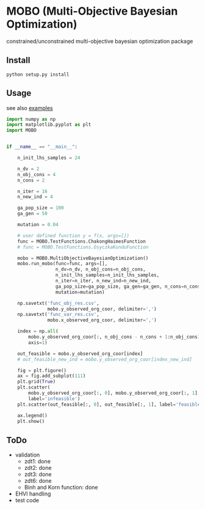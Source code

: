 # MOBO (Multi-Objective Bayesian Optimization)

constrained/unconstrained multi-objective bayesian optimization package

## Install

`python setup.py install`

## Usage

see also [examples](https://github.com/MasashiSode/MOGP/tree/master/examples)

```python
import numpy as np
import matplotlib.pyplot as plt
import MOBO


if __name__ == "__main__":

    n_init_lhs_samples = 24

    n_dv = 2
    n_obj_cons = 4
    n_cons = 2

    n_iter = 16
    n_new_ind = 4

    ga_pop_size = 100
    ga_gen = 50

    mutation = 0.04

    # user defined function y = f(x, args=[])
    func = MOBO.TestFunctions.ChakongHaimesFunction
    # func = MOBO.TestFunctions.OsyczkaKunduFunction

    mobo = MOBO.MultiObjectiveBayesianOptimization()
    mobo.run_mobo(func=func, args=[],
                  n_dv=n_dv, n_obj_cons=n_obj_cons,
                  n_init_lhs_samples=n_init_lhs_samples,
                  n_iter=n_iter, n_new_ind=n_new_ind,
                  ga_pop_size=ga_pop_size, ga_gen=ga_gen, n_cons=n_cons,
                  mutation=mutation)

    np.savetxt('func_obj_res.csv',
               mobo.y_observed_org_coor, delimiter=',')
    np.savetxt('func_var_res.csv',
               mobo.x_observed_org_coor, delimiter=',')

    index = np.all(
        mobo.y_observed_org_coor[:, n_obj_cons - n_cons + 1:n_obj_cons] < 0,
        axis=1)

    out_feasible = mobo.y_observed_org_coor[index]
    # out_feasible_new_ind = mobo.y_observed_org_coor[index_new_ind]

    fig = plt.figure()
    ax = fig.add_subplot(111)
    plt.grid(True)
    plt.scatter(
        mobo.y_observed_org_coor[:, 0], mobo.y_observed_org_coor[:, 1],
        label='infeasible')
    plt.scatter(out_feasible[:, 0], out_feasible[:, 1], label='feasible')

    ax.legend()
    plt.show()

```

## ToDo

- validation
    - zdt1: done
    - zdt2: done
    - zdt3: done
    - zdt6: done
    - Binh and Korn function: done
- EHVI handling
- test code

